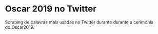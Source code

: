 <h1>Oscar 2019 no Twitter</h1>

Scraping de palavras mais usadas no Twitter durante durante a cerimônia do Oscar2019.
